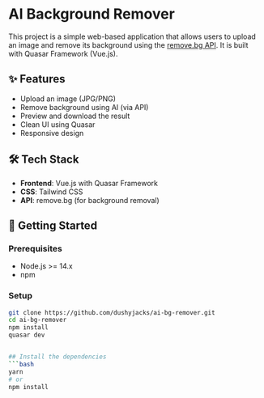  # AI Background Remover

This project is a simple web-based application that allows users to upload an image and remove its background using the [remove.bg API](https://www.remove.bg/api). It is built with Quasar Framework (Vue.js).

## ✨ Features

- Upload an image (JPG/PNG)
- Remove background using AI (via API)
- Preview and download the result
- Clean UI using Quasar
- Responsive design

## 🛠️ Tech Stack

- **Frontend**: Vue.js with Quasar Framework
- **CSS**: Tailwind CSS
- **API**: remove.bg (for background removal)

## 🚀 Getting Started

### Prerequisites

- Node.js >= 14.x
- npm

### Setup

```bash
git clone https://github.com/dushyjacks/ai-bg-remover.git
cd ai-bg-remover
npm install
quasar dev


## Install the dependencies
```bash
yarn
# or
npm install
```

